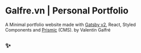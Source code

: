 # Galfre.vn | Personal Portfolio

A Minimal portfolio website made with [Gatsby v2](https://www.gatsbyjs.org), React, Styled Components and [Prismic](https://prismic.io/) (CMS).
by Valentín Galfré

## ✨ 

